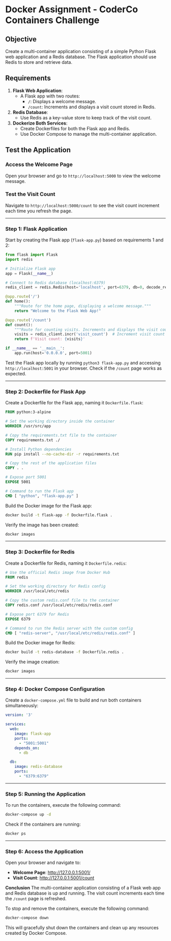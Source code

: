 # Docker Assignment - CoderCo Containers Challenge

## Objective
Create a multi-container application consisting of a simple Python Flask web application and a Redis database. The Flask application should use Redis to store and retrieve data.

## Requirements
1. **Flask Web Application**:
   - A Flask app with two routes:
     - `/`: Displays a welcome message.
     - `/count`: Increments and displays a visit count stored in Redis.
2. **Redis Database**:
   - Use Redis as a key-value store to keep track of the visit count.
3. **Dockerize Both Services**:
   - Create Dockerfiles for both the Flask app and Redis.
   - Use Docker Compose to manage the multi-container application.

## Test the Application
### Access the Welcome Page
Open your browser and go to `http://localhost:5000` to view the welcome message.

### Test the Visit Count
Navigate to `http://localhost:5000/count` to see the visit count increment each time you refresh the page.

---

### Step 1: Flask Application
Start by creating the Flask app (`flask-app.py`) based on requirements 1 and 2:

```python
from flask import Flask
import redis

# Initialize Flask app
app = Flask(__name__)

# Connect to Redis database (localhost:6379)
redis_client = redis.Redis(host='localhost', port=6379, db=0, decode_responses=True)

@app.route('/')
def home():
    """Route for the home page, displaying a welcome message."""
    return "Welcome to the Flask Web App!"

@app.route('/count')
def count():
    """Route for counting visits. Increments and displays the visit count from Redis."""
    visits = redis_client.incr('visit_count')  # Increment visit count in Redis
    return f'Visit count: {visits}'

if __name__ == '__main__':
    app.run(host='0.0.0.0', port=5001)
```

Test the Flask app locally by running `python3 flask-app.py` and accessing `http://localhost:5001` in your browser. Check if the `/count` page works as expected.

---

### Step 2: Dockerfile for Flask App
Create a Dockerfile for the Flask app, naming it `Dockerfile.flask`:

```dockerfile
FROM python:3-alpine

# Set the working directory inside the container
WORKDIR /usr/src/app

# Copy the requirements.txt file to the container
COPY requirements.txt ./

# Install Python dependencies
RUN pip install --no-cache-dir -r requirements.txt

# Copy the rest of the application files
COPY . .

# Expose port 5001
EXPOSE 5001

# Command to run the Flask app
CMD [ "python", "flask-app.py" ]
```

Build the Docker image for the Flask app:
```bash
docker build -t flask-app -f Dockerfile.flask .
```

Verify the image has been created:
```bash
docker images
```

---

### Step 3: Dockerfile for Redis
Create a Dockerfile for Redis, naming it `Dockerfile.redis`:

```dockerfile
# Use the official Redis image from Docker Hub
FROM redis

# Set the working directory for Redis config
WORKDIR /usr/local/etc/redis

# Copy the custom redis.conf file to the container
COPY redis.conf /usr/local/etc/redis/redis.conf

# Expose port 6379 for Redis
EXPOSE 6379

# Command to run the Redis server with the custom config
CMD [ "redis-server", "/usr/local/etc/redis/redis.conf" ]
```

Build the Docker image for Redis:
```bash
docker build -t redis-database -f Dockerfile.redis .
```

Verify the image creation:
```bash
docker images
```

---

### Step 4: Docker Compose Configuration
Create a `docker-compose.yml` file to build and run both containers simultaneously:

```yaml
version: '3'

services:
  web:
    image: flask-app
    ports:
      - "5001:5001"
    depends_on:
      - db

  db:
    image: redis-database
    ports:
      - "6379:6379"
```

---

### Step 5: Running the Application
To run the containers, execute the following command:
```bash
docker-compose up -d
```

Check if the containers are running:
```bash
docker ps
```

---

### Step 6: Access the Application
Open your browser and navigate to:
- **Welcome Page**: http://127.0.0.1:5001/
- **Visit Count**: http://127.0.0.1:5001/count

**Conclusion**
The multi-container application consisting of a Flask web app and Redis database is up and running. The visit count increments each time the `/count` page is refreshed.

To stop and remove the containers, execute the following command:
```bash
docker-compose down
```

This will gracefully shut down the containers and clean up any resources created by Docker Compose.